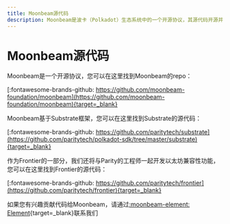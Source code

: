```yaml
---
title: Moonbeam源代码
description: Moonbeam是波卡（Polkadot）生态系统中的一个开源协议，其源代码开源并可审计。
---
```


# Moonbeam源代码

Moonbeam是一个开源协议，您可以在这里找到Moonbeam的repo：

[:fontawesome-brands-github: https://github.com/moonbeam-foundation/moonbeam](https://github.com/moonbeam-foundation/moonbeam){target=_blank}

Moonbeam基于Substrate框架，您可以在这里找到Substrate的源代码：

[:fontawesome-brands-github: https://github.com/paritytech/substrate](https://github.com/paritytech/polkadot-sdk/tree/master/substrate){target=_blank}

作为Frontier的一部分，我们还将与Parity的工程师一起开发以太坊兼容性功能，您可以在这里找到Frontier的源代码：

[:fontawesome-brands-github: https://github.com/paritytech/frontier](https://github.com/paritytech/frontier){target=_blank}

如果您有兴趣贡献代码给Moonbeam，请通过[:moonbeam-element: Element](https://matrix.to/#/!dzULkAiPePEaverEEP:matrix.org?via=matrix.org){target=_blank}联系我们
